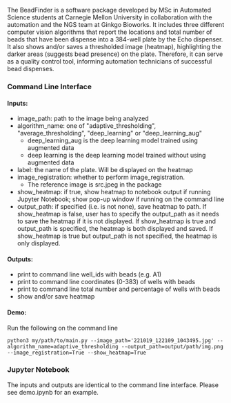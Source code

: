 The BeadFinder is a software package developed by MSc in Automated Science students at Carnegie Mellon University in collaboration with the automation and the NGS team at Ginkgo Bioworks. It includes three different computer vision algorithms that report the locations and total number of beads that have been dispense into a 384-well plate by the Echo dispenser. It also shows and/or saves a thresholded image (heatmap), highlighting the darker areas (suggests bead presence) on the plate. Therefore, it can serve as a quality control tool, informing automation technicians of successful bead dispenses.  

### Command Line Interface
#### Inputs:

- image_path: path to the image being analyzed
- algorithm_name: one of "adaptive_thresholding", "average_thresholding", "deep_learning" or "deep_learning_aug"
    - deep_learning_aug is the deep learning model trained using augmented data
    - deep learning is the deep learning model trained without using augmented data
- label: the name of the plate. Will be displayed on the heatmap
- image_registration: whether to perform image_registration. 
    - The reference image is src.jpeg in the package
- show_heatmap: if true, show heatmap to notebook output if running Jupyter Notebook; show pop-up window if running on the command line
- output_path: if specified (i.e. is not none), save heatmap to path. If show_heatmap is false, user has to specify the output_path as it needs to save the heatmap if it is not displayed. If show_heatmap is true and output_path is specified, the heatmap is both displayed and saved. If show_heatmap is true but output_path is not specified, the heatmap is only displayed.

#### Outputs:

- print to command line well_ids with beads (e.g. A1)
- print to command line coordinates (0-383) of wells with beads
- print to command line total number and percentage of wells with beads
- show and/or save heatmap

#### Demo:

Run the following on the command line

    python3 my/path/to/main.py --image_path='221019_122109_1043495.jpg' --algorithm_name=adaptive_thresholding --output_path=output/path/img.png --image_registration=True --show_heatmap=True


### Jupyter Notebook
The inputs and outputs are identical to the command line interface. Please see demo.ipynb for an example.
